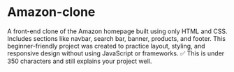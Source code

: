 # Amazon-clone
A front-end clone of the Amazon homepage built using only HTML and CSS. Includes sections like navbar, search bar, banner, products, and footer. This beginner-friendly project was created to practice layout, styling, and responsive design without using JavaScript or frameworks.  ✅ This is under 350 characters and still explains your project well. 
